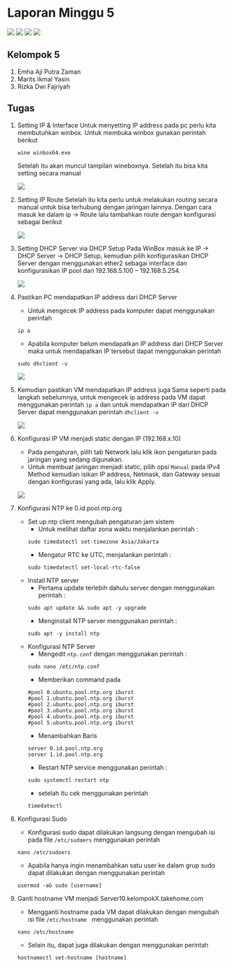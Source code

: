 # Laporan Minggu 5
![](https://img.shields.io/badge/GitHub-100000?style=for-the-badge&logo=github&logoColor=white)
![](https://img.shields.io/badge/Ubuntu-E95420?style=for-the-badge&logo=ubuntu&logoColor=white)
![](https://img.shields.io/badge/Debian-A81D33?style=for-the-badge&logo=debian&logoColor=white)
![](https://img.shields.io/badge/VirtualBox-21416b?style=for-the-badge&logo=VirtualBox&logoColor=white)

## Kelompok 5
1. Emha Aji Putra Zaman
2. Marits Ikmal Yasin
3. Rizka Dwi Fajriyah

## Tugas
1. Setting IP & Interface
   Untuk menyetting IP address pada pc perlu kita membutuhkan winbox. Untuk membuka winbox gunakan perintah berikut
    ```
    wine winbox64.exe
    ```
    Setelah itu akan muncul tampilan wineboxnya. Setelah itu bisa kita setting secara manual

    ![](source/1.JPG)
2. Setting IP Route 
   Setelah itu kita perlu untuk melakukan routing secara manual untuk bisa terhubung dengan jaringan lainnya. Dengan cara masuk ke dalam ip -> Route lalu tambahkan route dengan konfigurasi sebagai berikut


   ![](source/2.JPG)
3. Setting DHCP Server via DHCP Setup
   Pada WinBox masuk ke IP → DHCP Server → DHCP Setup, kemudian pilih konfigurasikan DHCP Server dengan menggunakan ether2 sebagai interface dan konfigurasikan IP pool dari 192.168.5.100 – 192.168.5.254.

   ![](source/3.JPG)
4. Pastikan PC mendapatkan IP address dari DHCP Server
   - Untuk mengecek IP address pada komputer dapat menggunakan perintah 
   ```
   ip a
   ```
   - Apabila komputer belum mendapatkan IP address dari DHCP Server maka untuk mendapatkan IP tersebut dapat menggunakan perintah 
   ```
   sudo dhclient -v
   ```
   
   ![](source/4.JPG)
5. Kemudian pastikan VM mendapatkan IP address juga
   Sama seperti pada langkah sebelumnya, untuk mengecek ip address pada VM dapat menggunakan perintah `ip a` dan untuk mendapatkan IP dari DHCP Server dapat menggunakan perintah `dhclient -v`

   ![](source/4.JPG)
6. Konfigurasi IP VM menjadi static dengan IP (192.168.x.10)
   - Pada pengaturan, pilih tab Network lalu klik ikon pengaturan pada jaringan yang sedang digunakan.
   - Untuk membuat jaringan menjadi static, pilih opsi `Manual` pada IPv4 Method kemudian isikan IP address, Netmask, dan Gateway sesuai dengan konfigurasi yang ada, lalu klik Apply.
   
   ![](source/6.JPG)
7. Konfigurasi NTP ke 0.id.pool.ntp.org
   - Set up ntp client mengubah pengaturan jam sistem
     - Untuk melihat daftar zona waktu menjalankan perintah : 
     ```
     sudo timedatectl set-timezone Asia/Jakarta
     ```
     - Mengatur RTC ke UTC, menjalankan perintah : 
     ```
     sudo timedatectl set-local-rtc-false
     ```
   - Install NTP server
     - Pertama update terlebih dahulu server dengan menggunakan perintah : 
     ```
     sudo apt update && sudo apt -y upgrade
     ```
     - Menginstall NTP server menggunakan perintah :
     ```
     sudo apt -y install ntp
     ``` 
   - Konfigurasi NTP Server
     - Mengedit `ntp.conf` dengan menggunakan perintah :
     ```
     sudo nano /etc/ntp.conf
     ```
     - Memberikan command pada
     ```
     #pool 0.ubuntu.pool.ntp.org iburst 
     #pool 1.ubuntu.pool.ntp.org iburst 
     #pool 2.ubuntu.pool.ntp.org iburst
     #pool 3.ubuntu.pool.ntp.org iburst
     #pool 4.ubuntu.pool.ntp.org iburst
     #pool 5.ubuntu.pool.ntp.org iburst
     ```
     - Menambahkan Baris
     ```
     server 0.id.pool.ntp.org
     server 1.id.pool.ntp.org
     ```
     - Restart NTP service menggunakan perintah :
     ```
     sudo systemctl restart ntp
     ```
     - setelah itu cek menggunakan perintah
     ```
     timedatectl
     ```
     


8. Konfigurasi Sudo
   - Konfigurasi sudo dapat dilakukan langsung dengan mengubah isi pada file `/etc/sudoers` menggunakan perintah 
   ```
   nano /etc/sudoers
   ```
   - Apabila hanya ingin menambahkan satu user ke dalam grup sudo dapat dilakukan dengan menggunakan perintah 
   ```
   usermod -aG sudo [username]
   ```
9.  Ganti hostname VM menjadi Server10.kelompokX.takehome.com
    - Mengganti hostname pada VM dapat dilakukan dengan mengubah isi file 
    `/etc/hostname ` menggunakan perintah 
    ```
    nano /etc/hostname
    ```
    - Selain itu, dapat juga dilakukan dengan menggunakan perintah 
    ```
    hostnamectl set-hostname [hostname]
    ```
    